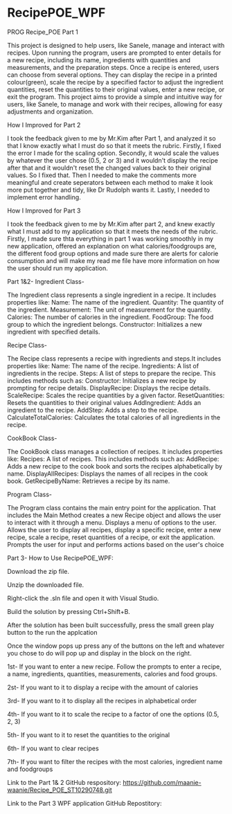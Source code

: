 # RecipePOE_WPF

PROG Recipe_POE Part 1

This project is designed to help users, like Sanele, manage and interact with recipes. Upon running the program, users are prompted to enter details for a new recipe, including its name, ingredients with quantities and measurements, and the preparation steps. Once a recipe is entered, users can choose from several options. They can display the recipe in a printed colour(green), scale the recipe by a specified factor to adjust the ingredient quantities, reset the quantities to their original values, enter a new recipe, or exit the program. This project aims to provide a simple and intuitive way for users, like Sanele, to manage and work with their recipes, allowing for easy adjustments and organization.

How I Improved for Part 2

I took the feedback given to me by Mr.Kim after Part 1, and analyzed it so that I know exactly what I must do so that it meets the rubric. Firstly, I fixed the error I made for the scaling option. Secondly, it would scale the values by whatever the user chose (0.5, 2 or 3) and it wouldn't display the recipe after that and it wouldn't reset the changed values back to their original values. So I fixed that. Then I needed to make the comments more meaningful and create seperators between each method to make it look more put together and tidy, like Dr Rudolph wants it. Lastly, I needed to implement error handling.

How I Improved for Part 3

I took the feedback given to me by Mr.Kim after part 2, and knew exactly what I must add to my application so that it meets the needs of the rubric. Firstly, I made sure thta everything in part 1 was working smoothly in my new application, offered an explanation on what calories/foodgroups are, the different food group options and made sure there are alerts for calorie consumption and will make my read me file have more information on how the user should run my application.

Part 1&2- Ingredient Class-

The Ingredient class represents a single ingredient in a recipe. It includes properties like: Name: The name of the ingredient. Quantity: The quantity of the ingredient. Measurement: The unit of measurement for the quantity. Calories: The number of calories in the ingredient. FoodGroup: The food group to which the ingredient belongs. Constructor: Initializes a new ingredient with specified details.

Recipe Class-

The Recipe class represents a recipe with ingredients and steps.It includes properties like: Name: The name of the recipe. Ingredients: A list of ingredients in the recipe. Steps: A list of steps to prepare the recipe. This includes methods such as: Constructor: Initializes a new recipe by prompting for recipe details. DisplayRecipe: Displays the recipe details. ScaleRecipe: Scales the recipe quantities by a given factor. ResetQuantities: Resets the quantities to their original values AddIngredient: Adds an ingredient to the recipe. AddStep: Adds a step to the recipe. CalculateTotalCalories: Calculates the total calories of all ingredients in the recipe.

CookBook Class-

The CookBook class manages a collection of recipes. It includes properties like: Recipes: A list of recipes. This includes methods such as: AddRecipe: Adds a new recipe to the cook book and sorts the recipes alphabetically by name. DisplayAllRecipes: Displays the names of all recipes in the cook book. GetRecipeByName: Retrieves a recipe by its name.

Program Class-

The Program class contains the main entry point for the application. That includes the Main Method creates a new Recipe object and allows the user to interact with it through a menu. Displays a menu of options to the user. Allows the user to display all recipes, display a specific recipe, enter a new recipe, scale a recipe, reset quantities of a recipe, or exit the application. Prompts the user for input and performs actions based on the user's choice

Part 3- How to Use RecipePOE_WPF:

Download the zip file.

Unzip the downloaded file.

Right-click the .sln file and open it with Visual Studio.

Build the solution by pressing Ctrl+Shift+B.

After the solution has been built successfully, press the small green play button to the run the applcation

Once the window pops up press any of the buttons on the left and whatever you chose to do will pop up and display in the block on the right.

1st- If you want to enter a new recipe. Follow the prompts to enter a recipe, a name, ingredients, quantities, measurements, calories and food groups.

2st- If you want to it to display a recipe with the amount of calories

3rd- If you want to it to display all the recipes in alphabetical order

4th- If you want to it to scale the recipe to a factor of one the options (0.5, 2, 3)

5th- If you want to it to reset the quantities to the original

6th- If you want to clear recipes

7th- If you want to filter the recipes with the most calories, ingredient name and foodgroups

Link to the Part 1& 2 GitHub respository: https://github.com/maanie-waanie/Recipe_POE_ST10290748.git

Link to the Part 3 WPF application GitHub Repostitory: 
